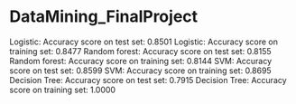 # DataMining_FinalProject
Logistic: Accuracy score on test set: 0.8501
Logistic: Accuracy score on training set: 0.8477
Random forest: Accuracy score on test set: 0.8155
Random forest: Accuracy score on training set: 0.8144
SVM: Accuracy score on test set: 0.8599
SVM: Accuracy score on training set: 0.8695
Decision Tree: Accuracy score on test set: 0.7915
Decision Tree: Accuracy score on training set: 1.0000
